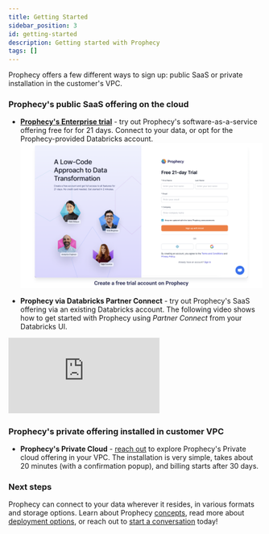 ```yaml
---
title: Getting Started
sidebar_position: 3
id: getting-started
description: Getting started with Prophecy
tags: []
---
```


Prophecy offers a few different ways to sign up: public SaaS or private installation in the customer's VPC.

### Prophecy's public SaaS offering on the cloud

- [**Prophecy's Enterprise trial**](https://app.prophecy.io/metadata/auth/signup) - try out Prophecy's software-as-a-service offering free for for 21 days. Connect to your data, or opt for the Prophecy-provided Databricks account.
  [![Signup](./img/Snow1_signup.png)](https://app.prophecy.io/metadata/auth/signup)

- **Prophecy via Databricks Partner Connect** - try out Prophecy's SaaS offering via an existing Databricks account. The following video shows how to get started with Prophecy using _Partner Connect_ from your Databricks UI.

<div class="video-container">
<iframe src="https://www.youtube.com/embed/mh-6lpYJcqs" title="YouTube video player" frameborder="0" allow="accelerometer; autoplay; clipboard-write; encrypted-media; gyroscope; picture-in-picture" allowfullscreen></iframe>
</div>

### Prophecy's private offering installed in customer VPC

- **Prophecy's Private Cloud** - [reach out](https://www.prophecy.io/request-a-demo) to explore Prophecy's Private cloud offering in your VPC. The installation is very simple, takes about 20 minutes (with a confirmation popup), and billing starts after 30 days.

### Next steps

Prophecy can connect to your data wherever it resides, in various formats and storage options. Learn about Prophecy [concepts](/docs/concepts/concepts.md), read more about [deployment options](/docs/architecture/deployment/deployment.md), or reach out to [start a conversation](./getting-help.md) today!
